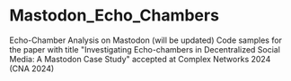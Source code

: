 # Mastodon_Echo_Chambers
Echo-Chamber Analysis on Mastodon (will be updated)
Code samples for the paper with title "Investigating Echo-chambers in Decentralized Social Media: A Mastodon Case Study" accepted at Complex Networks 2024 (CNA 2024)
